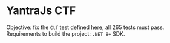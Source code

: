 # YantraJs CTF

Objective: fix the `Ctf` test defined [here](https://github.com/midnight-cft/yantrajs/blob/61c1a5cf8f6f71623ddc1cf043e4a5ec465fdb09/YantraJs.Tests/YantraCtfTest.cs#L17), all 265 tests must pass.  
Requirements to build the project: `.NET 8+` SDK.
